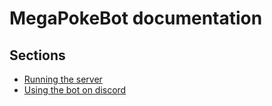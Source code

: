 # MegaPokeBot documentation
## Sections
 - [Running the server](server/)
 - [Using the bot on discord](discord/)
